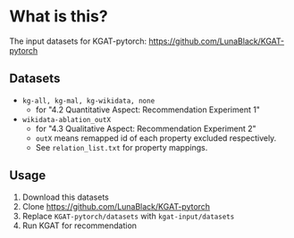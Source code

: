 # What is this?
The input datasets for KGAT-pytorch: https://github.com/LunaBlack/KGAT-pytorch

## Datasets
* ```kg-all, kg-mal, kg-wikidata, none```
  * for "4.2 Quantitative Aspect: Recommendation Experiment 1"
* ```wikidata-ablation_outX```
  * for "4.3 Qualitative Aspect: Recommendation Experiment 2"
  * ```outX``` means remapped id of each property excluded respectively.
  * See ```relation_list.txt``` for property mappings.

##  Usage
1. Download this datasets
2. Clone https://github.com/LunaBlack/KGAT-pytorch
3. Replace ```KGAT-pytorch/datasets``` with  ```kgat-input/datasets```
4. Run KGAT for recommendation

